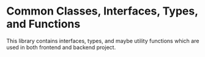 # Common Classes, Interfaces, Types, and Functions

This library contains interfaces, types, and maybe utility functions which are used in both frontend and backend project.
